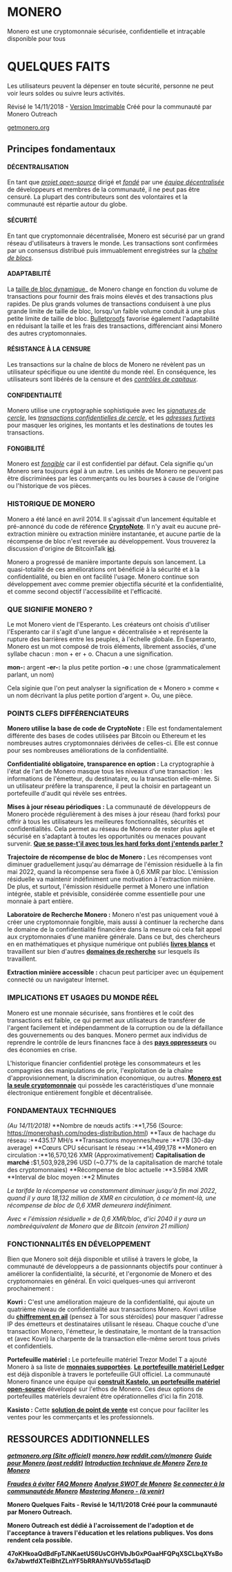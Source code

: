 # MONERO

Monero est une cryptomonnaie sécurisée,
confidentielle et intraçable disponible pour
tous

# QUELQUES FAITS

Les utilisateurs peuvent la dépenser en
toute sécurité, personne ne peut voir leurs
soldes ou suivre leurs activités.

Révisé le 14/11/2018 - [Version Imprimable](http://www.monerooutreach.org/pubs/2018/QuickFacts/QuickFacts_fr_PrinterFriendly.pdf)
Créé pour la communauté par Monero Outreach

[getmonero.org](https://getmonero.org/fr/)


## Principes fondamentaux

#### DÉCENTRALISATION

En tant que _[projet open-source](https://github.com/monero-project/monero)_ dirigé et _[fondé](https://forum.getmonero.org/8/funding-required)_ par une _[équipe décentralisée](https://getmonero.org/fr/community/team/)_ de développeurs et membres de la communauté, il ne peut pas être censuré. La plupart des contributeurs sont des volontaires et la communauté est répartie autour du globe.

#### SÉCURITÉ

En tant que cryptomonnaie décentralisée, Monero est sécurisé par un grand réseau d'utilisateurs à travers le monde. Les transactions sont confirmées par un consensus distribué puis immuablement enregistrées sur la _[chaîne de blocs](https://getmonero.org/fr/resources/moneropedia/blockchain.html)_.

#### ADAPTABILITÉ

La [taille de bloc dynamique](https://www.mycryptopedia.com/block-size-explained/)_ de Monero change en fonction du volume de transactions pour fournir des frais moins élevés et des transactions plus rapides. De plus grands volumes de transactions conduisent à une plus grande limite de taille de bloc, lorsqu'un faible volume conduit à une plus petite limite de taille de bloc. [Bulletproofs](https://web.stanford.edu/~buenz/pubs/bulletproofs.pdf) favorise également l'adaptabilité en réduisant la taille et les frais des transactions, différenciant ainsi Monero des autres cryptomonnaies.

#### RÉSISTANCE À LA CENSURE

Les transactions sur la chaîne de blocs de Monero ne révèlent pas un utilisateur spécifique ou une identité du monde réel. En conséquence, les utilisateurs sont libérés de la censure et des _[contrôles de capitaux](https://fr.wikipedia.org/wiki/Capital_control)_.

#### CONFIDENTIALITÉ

Monero utilise une cryptographie sophistiquée avec les _[signatures de cercle](https://getmonero.org/fr/resources/moneropedia/ringsignatures.html)_, les _[transactions confidentielles de cercle](https://getmonero.org/fr/resources/moneropedia/ringCT.html)_, et les _[adresses furtives](https://getmonero.org/fr/resources/moneropedia/stealthaddress.html)_ pour masquer les origines, les montants et les destinations de toutes les transactions.

#### FONGIBILITÉ

Monero est _[fongible](https://getmonero.org/fr/resources/moneropedia/fungibility.html)_ car il est confidentiel par défaut. Cela signifie qu'un Monero sera toujours égal à un autre. Les unités de Monero ne peuvent pas être discriminées par les commerçants ou les bourses à cause de l'origine ou l'historique de vos pièces.


### HISTORIQUE DE MONERO

Monero a été lancé en avril 2014. Il s'agissait d'un lancement équitable et pré-annoncé du code de référence **[CryptoNote](https://cryptonote.org/whitepaper.pdf)**. Il n'y avait eu aucune pré-extraction minière ou extraction minière instantanée, et aucune partie de la récompense de bloc n'est reversée au développement. Vous trouverez la discussion d'origine de BitcoinTalk **[ici](https://bitcointalk.org/index.php?topic=563821.0)**.

Monero a progressé de manière importante depuis son lancement. La quasi-totalité de ces améliorations ont bénéficié à la sécurité et à la confidentialité, ou bien en ont facilité l'usage. Monero continue son développement avec comme premier objectifla sécurité et la confidentialité, et comme second objectif l'accessibilité et l'efficacité.

### QUE SIGNIFIE MONERO ?

Le mot Monero vient de l'Esperanto. Les créateurs ont choisis d'utiliser l'Esperanto car il s'agit d'une langue « décentralisée » et représente la rupture des barrières entre les peuples, à l'échelle globale. En Esperanto, Monero est un mot composé de trois éléments, librement associés, d'une syllabe chacun : mon + er + o. Chacun a une signification.

**mon-:** argent
**-er-:** la plus petite portion
 **-o :** une chose (grammaticalement parlant, un nom)

Cela siginie que l'on peut analyser la signification de « Monero » comme « un nom décrivant la plus petite portion d'argent ». Ou, une pièce.

### POINTS CLEFS DIFFÉRENCIATEURS

**Monero utilise la base de code de CryptoNote :** Elle est fondamentalement différente des bases de codes utilisées par Bitcoin ou Ethereum et les nombreuses autres cryptomonnaies dérivées de celles-ci. Elle est connue pour ses nombreuses améliorations de la confidentialité.

**Confidentialité obligatoire, transparence en option :** La cryptographie à l'état de l'art de Monero masque tous les niveaux d'une transaction : les informations de l'émetteur, du destinataire, ou la transaction elle-même. Si un utilisateur préfère la transparence, il peut la choisir en partageant un portefeuille d'audit qui révèle ses entrées.

**Mises à jour réseau périodiques :** La communauté de développeurs de Monero procède régulièrement à des mises à jour réseau (hard forks) pour offrir à tous les utilisateurs les meilleures fonctionnalités, sécurités et confidentialités. Cela permet au réseau de Monero de rester plus agile et sécurisé en s'adaptant à toutes les opportunités ou menaces pouvant survenir. **[Que se passe-t'il avec tous les hard forks dont j'entends parler ?](https://bitcoinmagazine.com/articles/monero-just-hard-forked-and-it-resulted-four-new-projects/)**

**Trajectoire de récompense de bloc de Monero :** Les récompenses vont diminuer graduellement jusqu'au démarrage de l'émission résiduelle à la fin mai 2022, quand la récompense sera fixée à 0,6 XMR par bloc. L'émission résiduelle va maintenir indéfiniment une motivation à l'extraction minière. De plus, et surtout, l'émission résiduelle permet à Monero une inflation intégrée, stable et prévisible, considérée comme essentielle pour une monnaie à part entière.

**Laboratoire de Recherche Monero :** Monero n'est pas uniquement voué à créer une cryptomonnaie fongible, mais aussi à continuer la recherche dans le domaine de la confidentialité financière dans la mesure où cela fait appel aux cryptomonnaies d'une manière générale. Dans ce but, des chercheurs en en mathématiques et physique numérique ont publiés **[livres blancs](https://lab.getmonero.org/)** et travaillent sur bien d'autres **[domaines de recherche](https://getmonero.org/fr/design-goals/)** sur lesquels ils travaillent.

**Extraction minière accessible :** chacun peut participer avec un équipement connecté ou un navigateur Internet.

### IMPLICATIONS ET USAGES DU MONDE RÉEL

Monero est une monnaie sécurisée, sans frontières et le coût des transactions est faible, ce qui permet aux utilisateurs de transférer de l'argent facilement et indépendamment de la corruption ou de la défaillance des gouvernements ou des banques. Monero permet aux individus de reprendre le contrôle de leurs financnes face à des **[pays oppresseurs](https://www.reddit.com/r/Monero/comments/6wczty/how_monero_changed_my_life/)** ou des économies en crise.

L'historique financier confidentiel protège les consommateurs et les compagnies des manipulations de prix, l'exploitation de la chaîne d'approvisionnement, la discrimination économique, ou autres. **[Monero est la seule cryptomonnaie](https://www.reddit.com/r/Monero/comments/8k8pk9/monero_the_worlds_bestkept_secret/)** qui possède les caractéristiques d'une monnaie électronique entièrement fongible et décentralisée.

### FONDAMENTAUX TECHNIQUES

_(Au 14/11/2018)_
**Nombre de nœuds actifs :**1,756 (Source: https://monerohash.com/nodes-distribution.html)
**Taux de hachage du réseau :**435.17 MH/s
**Transactions moyennes/heure :**178 (30-day average)
**Cœurs CPU sécurisant le réseau :**14,499,178
**Monero en circulation :**16,570,126 XMR (Approximativement)
**Capitalisation de marché :**$1,503,928,296 USD (~0.77% de la capitalisation de marché totale des cryptomonnaies)
**Récompense de bloc actuelle :**3.5984 XMR
**Interval de bloc moyen :**2 Minutes

_Le tarifde la récompense va constamment diminuer jusqu'à fin mai 2022, quand il y aura 18,132 million de XMR en circulation, à ce moment-là, une récompense de bloc de 0,6 XMR demeurera indéfiniment._

_Avec « l'émission résiduelle » de 0,6 XMR/bloc, d'ici 2040 il y aura un nombreéquivalent de Monero que de Bitcoin (environ 21 million)_

### FONCTIONNALITÉS EN DÉVELOPPEMENT

Bien que Monero soit déjà disponible et utilisé à travers le globe, la communauté de développeurs a de passionnants objectifs pour continuer à améliorer la confidentialité, la sécurité, et l'ergonomie de Monero et des cryptomonnaies en général. En voici quelques-unes qui arriveront prochainement :

**Kovri :** C'est une amélioration majeure de la confidentialité, qui ajoute un quatrième niveau de confidentialité aux transactions Monero. Kovri utilise du **[chiffrement en ail](https://getmonero.org/fr/resources/moneropedia/garlic-encryption.html)** (pensez à Tor sous stéroïdes) pour masquer l'adresse IP des émetteurs et destinataires utilisant le réseau. Chaque couche d'une transaction Monero, l'émetteur, le destinataire, le montant de la transaction et (avec Kovri) la charpente de la transaction elle-même seront tous privés et confidentiels.

**Portefeuille matériel :** Le portefeuille matériel Trezor Model T a ajouté Monero à sa liste de **[monnaies supportées](https://trezor.io/coins/#XMR)**. **[Le portefeuille matériel Ledger](https://support.ledgerwallet.com/hc/en-us/articles/360006352934-Monero-XMR-Advanced)** est déjà disponible à travers le portefeuille GUI officiel. La communauté Monero finance une équipe qui **[construit Kastelo, un portefeuille matériel open-source](http://kastelo.org/)** développé sur l'ethos de Monero. Ces deux options de portefeuilles matériels devraient être opérationnelles d'ici la fin 2018.

**Kasisto :** Cette **[solution de point de vente](https://github.com/amiuhle/kasisto)** est conçue pour faciliter les ventes pour les commerçants et les professionnels.


## RESSOURCES ADDITIONNELLES

**_[getmonero.org (Site officiel)](https://getmonero.org/fr/)_**
**_[monero.how](https://www.monero.how/)_**
**_[reddit.com/r/monero](https://www.reddit.com/r/Monero/)_**
**_[Guide pour Monero (post reddit)](https://www.reddit.com/r/CryptoCurrency/comments/7ra409/your_guide_to_monero_and_why_it_has_great/)_**
**_[Introduction technique de Monero](https://steemit.com/monero/@sgp/7yjqso-a-monero-introduction-for-beginners)_**
**_[Zero to Monero](https://www.getmonero.org/fr/library/Zero-to-Monero-1-0-0.pdf)_**

**_[Fraudes à éviter](https://www.reddit.com/r/Monero/wiki/avoid)_**
**_[FAQ Monero](https://www.getmonero.org/fr/get-started/faq/)_**
**_[Analyse SWOT de Monero]()_**
**_[Se connecter à la communautéde Monero](https://getmonero.org/fr/community/hangouts/)_**
**_[Mastering Monero - (à venir)](https://masteringmonero.com/)_**

**Monero Quelques Faits - Revisé le 14/11/2018**
**Créé pour la communauté par Monero Outreach.**

**Monero Outreach est dédié à l'acroissement de l'adoption et de l'acceptance à travers l'éducation et les relations publiques. Vos dons rendent cela possible.**

**47oKHkoaQdBdFpTJNKaetUS6UsCGHVbJbGxPGaaHFQPqXSCLbqXYsBo6x7abwtfdXTeiBhtZLnYF5bRRAhYsUVb5Sd1aqiD**
